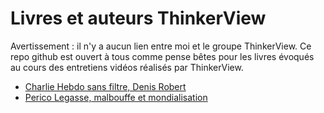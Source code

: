 # Livres et auteurs ThinkerView

Avertissement : il n'y a aucun lien entre moi et le groupe ThinkerView. Ce repo github est ouvert à tous comme pense bêtes pour les livres évoqués au cours des entretiens vidéos réalisés par ThinkerView. 

- [Charlie Hebdo sans filtre, Denis Robert](https://github.com/MathRobin/livres-thinkerview/blob/master/charlie-hebdo-sans-filtre-denis-robert.md)
- [Perico Legasse, malbouffe et mondialisation](https://github.com/MathRobin/livres-thinkerview/blob/master/perico-legasse-malbouffe-mondialisation.md)
